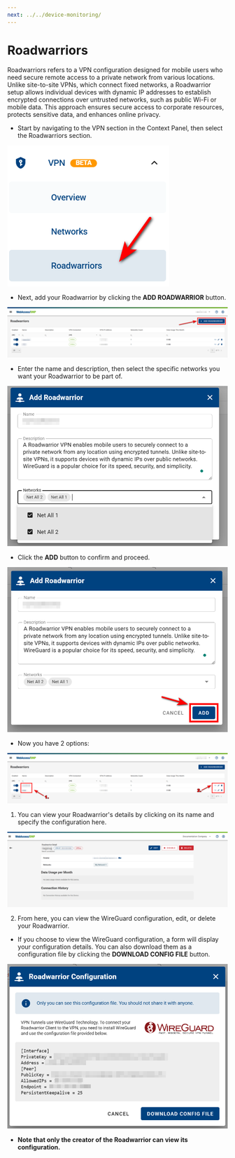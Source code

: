 ```yaml
---
next: ../../device-monitoring/
---
```


# Roadwarriors

Roadwarriors refers to a VPN configuration designed for mobile users who need secure remote access to a private network from various locations. Unlike site-to-site VPNs, which connect fixed networks, a Roadwarrior setup allows individual devices with dynamic IP addresses to establish encrypted connections over untrusted networks, such as public Wi-Fi or mobile data. This approach ensures secure access to corporate resources, protects sensitive data, and enhances online privacy.

- Start by navigating to the VPN section in the Context Panel, then select the Roadwarriors section.

![VPN Road Warriors](../../images/vpn/vpn_roadwarrior_panel.png)

- Next, add your Roadwarrior by clicking the **ADD ROADWARRIOR** button.

![VPN Road Warriors](../../images/vpn/vpn_roadwarriors_add.png)

- Enter the name and description, then select the specific networks you want your Roadwarrior to be part of.

![VPN Road Warriors](../../images/vpn/vpn_roadwarrior_adding2.png)

- Click the **ADD** button to confirm and proceed.

![VPN Road Warriors](../../images/vpn/vpn_roadwarrior_adding.png)

- Now you have 2 options:

![VPN Road Warriors](../../images/vpn/vpn_roadwarrior_edit.png)

1. You can view your Roadwarrior's details by clicking on its name and specify the configuration here.

![VPN Road Warriors](../../images/vpn/vpn_roadwarrior_detail.png)

2. From here, you can view the WireGuard configuration, edit, or delete your Roadwarrior.

- If you choose to view the WireGuard configuration, a form will display your configuration details. You can also download them as a configuration file by clicking the **DOWNLOAD CONFIG FILE** button.

![VPN Road Warriors](../../images/vpn/vpn_roadwarrior_config-file.png)

- **Note that only the creator of the Roadwarrior can view its configuration.**
